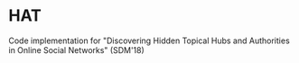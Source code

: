 # HAT
Code implementation for "Discovering Hidden Topical Hubs and Authorities in Online Social Networks" (SDM'18)
